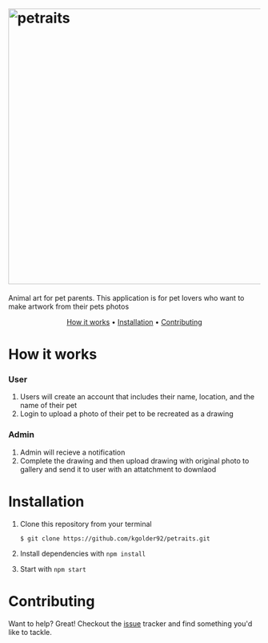 <h1> 
  <img src="https://i.imgur.com/8tZXVi4.png" alt="petraits" width="550">
</h1>
Animal art for pet parents. 
This application is for pet lovers who want to make artwork from their pets photos

<p align="center">
  <a href="#How it works">How it works</a> •
  <a href="#installation">Installation</a> •
  <a href="#contributing">Contributing</a>
</p>

# How it works
### User
1. Users will create an account that includes their name, location, and the name of their pet 
2. Login to upload a photo of their pet to be recreated as a drawing

### Admin
1. Admin will recieve a notification 
2. Complete the drawing and then upload drawing with original photo to gallery and send it to user with an attatchment to downlaod

# Installation
1. Clone this repository from your terminal

   `$ git clone https://github.com/kgolder92/petraits.git`

2. Install dependencies with `npm install`

3. Start with `npm start`

# Contributing
Want to help? Great! Checkout the [issue](https://github.com/kgolder92/petraits/issues) tracker and find something you'd like to tackle.
